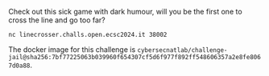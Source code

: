 Check out this sick game with dark humour, will you be the first one to cross the line and go too far?

`nc linecrosser.challs.open.ecsc2024.it 38002`

The docker image for this challenge is `cybersecnatlab/challenge-jail@sha256:7bf77225063b039960f654307cf5d6f977f892ff548606357a2e8fe8067d0a88`.
